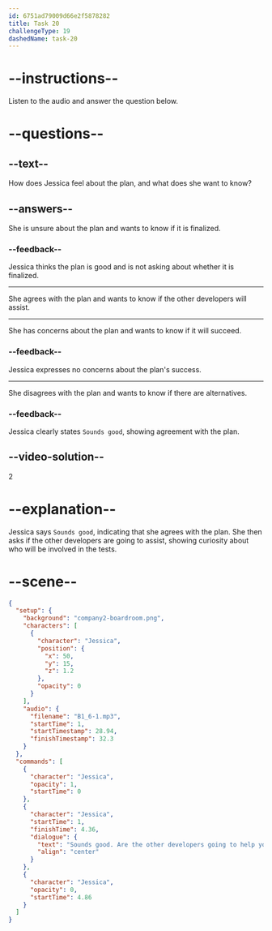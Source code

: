 ```yaml
---
id: 6751ad79009d66e2f5878282
title: Task 20
challengeType: 19
dashedName: task-20
---
```


<!-- (Audio) Jessica: Sounds good. Are the other developers going to help you with the tests? -->

# --instructions--

Listen to the audio and answer the question below.

# --questions--

## --text--

How does Jessica feel about the plan, and what does she want to know?

## --answers--

She is unsure about the plan and wants to know if it is finalized.

### --feedback--

Jessica thinks the plan is good and is not asking about whether it is finalized.

---

She agrees with the plan and wants to know if the other developers will assist.

---

She has concerns about the plan and wants to know if it will succeed.

### --feedback--

Jessica expresses no concerns about the plan's success.

---

She disagrees with the plan and wants to know if there are alternatives.

### --feedback--

Jessica clearly states `Sounds good`, showing agreement with the plan.

## --video-solution--

2

# --explanation--

Jessica says `Sounds good`, indicating that she agrees with the plan. She then asks if the other developers are going to assist, showing curiosity about who will be involved in the tests.

# --scene--

```json
{
  "setup": {
    "background": "company2-boardroom.png",
    "characters": [
      {
        "character": "Jessica",
        "position": {
          "x": 50,
          "y": 15,
          "z": 1.2
        },
        "opacity": 0
      }
    ],
    "audio": {
      "filename": "B1_6-1.mp3",
      "startTime": 1,
      "startTimestamp": 28.94,
      "finishTimestamp": 32.3
    }
  },
  "commands": [
    {
      "character": "Jessica",
      "opacity": 1,
      "startTime": 0
    },
    {
      "character": "Jessica",
      "startTime": 1,
      "finishTime": 4.36,
      "dialogue": {
        "text": "Sounds good. Are the other developers going to help you with the tests?",
        "align": "center"
      }
    },
    {
      "character": "Jessica",
      "opacity": 0,
      "startTime": 4.86
    }
  ]
}
```
